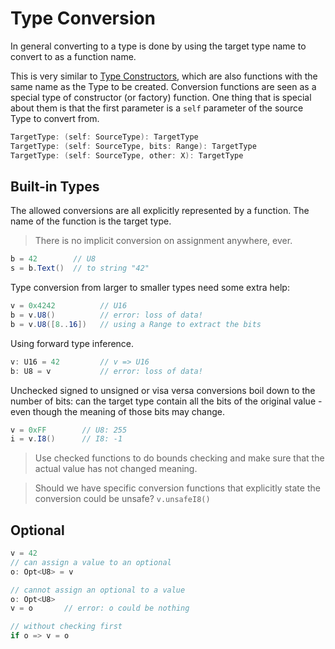 # Type Conversion

In general converting to a type is done by using the target type name to convert to as a function name.

This is very similar to [Type Constructors](types.md$Type-Constructors), which are also functions with the same name as the Type to be created. Conversion functions are seen as a special type of constructor (or factory) function. One thing that is special about them is that the first parameter is a `self` parameter of the source Type to convert from.

```csharp
TargetType: (self: SourceType): TargetType
TargetType: (self: SourceType, bits: Range): TargetType
TargetType: (self: SourceType, other: X): TargetType
```

## Built-in Types

The allowed conversions are all explicitly represented by a function. The name of the function is the target type.

>There is no implicit conversion on assignment anywhere, ever.

```C#
b = 42        // U8
s = b.Text()  // to string "42"
```

Type conversion from larger to smaller types need some extra help:

```C#
v = 0x4242          // U16
b = v.U8()          // error: loss of data!
b = v.U8([8..16])   // using a Range to extract the bits
```

Using forward type inference.

```C#
v: U16 = 42         // v => U16
b: U8 = v           // error: loss of data!
```

Unchecked signed to unsigned or visa versa conversions boil down to the number of bits: can the target type contain all the bits of the original value - even though the meaning of those bits may change.

```C#
v = 0xFF        // U8: 255
i = v.I8()      // I8: -1
```

> Use checked functions to do bounds checking and make sure that the actual value has not changed meaning.

> Should we have specific conversion functions that explicitly state the conversion could be unsafe? `v.unsafeI8()`

## Optional

```csharp
v = 42
// can assign a value to an optional
o: Opt<U8> = v

// cannot assign an optional to a value
o: Opt<U8>
v = o       // error: o could be nothing

// without checking first
if o => v = o
```
